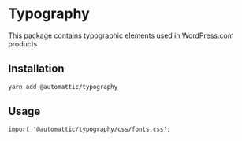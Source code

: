 # Typography

This package contains typographic elements used in WordPress.com products

## Installation

```sh
yarn add @automattic/typography
```

## Usage

`import '@automattic/typography/css/fonts.css';`